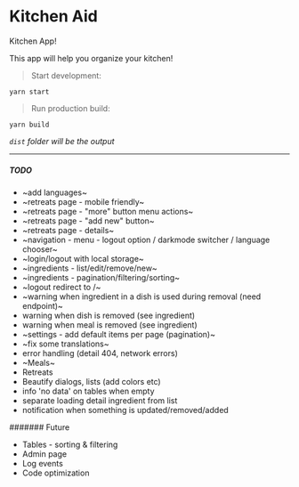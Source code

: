 # Kitchen Aid 

Kitchen App!

This app will help you organize your kitchen!

> Start development:
```
yarn start
```

> Run production build:

```
yarn build
```
*`dist` folder will be the output*

___


##### TODO
* ~add languages~
* ~retreats page - mobile friendly~
* ~retreats page - "more" button menu actions~
* ~retreats page - "add new" button~
* ~retreats page - details~
* ~navigation - menu - logout option / darkmode switcher / language chooser~
* ~login/logout with local storage~
* ~ingredients - list/edit/remove/new~
* ~ingredients - pagination/filtering/sorting~
* ~logout redirect to /~
* ~warning when ingredient in a dish is used during removal (need endpoint)~
* warning when dish is removed (see ingredient)
* warning when meal is removed (see ingredient)
* ~settings - add default items per page (pagination)~
* ~fix some translations~
* error handling (detail 404, network errors)
* ~Meals~
* Retreats
* Beautify dialogs, lists (add colors etc)
* info 'no data' on tables when empty
* separate loading detail ingredient from list
* notification when something is updated/removed/added


####### Future
* Tables - sorting & filtering
* Admin page
* Log events
* Code optimization
